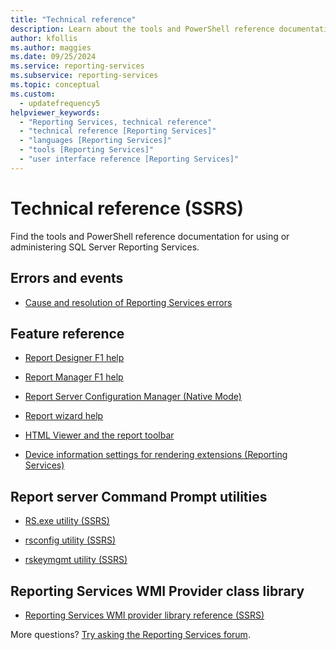 ```yaml
---
title: "Technical reference"
description: Learn about the tools and PowerShell reference documentation for using or administering SQL Server Reporting Services.
author: kfollis
ms.author: maggies
ms.date: 09/25/2024
ms.service: reporting-services
ms.subservice: reporting-services
ms.topic: conceptual
ms.custom:
  - updatefrequency5
helpviewer_keywords:
  - "Reporting Services, technical reference"
  - "technical reference [Reporting Services]"
  - "languages [Reporting Services]"
  - "tools [Reporting Services]"
  - "user interface reference [Reporting Services]"
---
```


# Technical reference (SSRS)

  Find the tools and PowerShell reference documentation for using or administering SQL Server Reporting Services.  
  
## Errors and events

- [Cause and resolution of Reporting Services errors](../reporting-services/troubleshooting/cause-and-resolution-of-reporting-services-errors.md)  
  
## Feature reference

- [Report Designer F1 help](../reporting-services/tools/report-designer-f1-help.md)  
  
- [Report Manager F1 help](./web-portal-ssrs-native-mode.md)  
  
- [Report Server Configuration Manager &#40;Native Mode&#41;](../reporting-services/install-windows/reporting-services-configuration-manager-native-mode.md)  
  
- [Report wizard help](/previous-versions/sql/sql-server-2016/ms186558(v=sql.130))  
  
- [HTML Viewer and the report toolbar](../reporting-services/html-viewer-and-the-report-toolbar.md)  
  
- [Device information settings for rendering extensions &#40;Reporting Services&#41;](../reporting-services/device-information-settings-for-rendering-extensions-reporting-services.md)  
  
## Report server Command Prompt utilities  

- [RS.exe utility &#40;SSRS&#41;](../reporting-services/tools/rs-exe-utility-ssrs.md)  
  
- [rsconfig utility &#40;SSRS&#41;](../reporting-services/tools/rsconfig-utility-ssrs.md)  
  
- [rskeymgmt utility &#40;SSRS&#41;](../reporting-services/tools/rskeymgmt-utility-ssrs.md)  
  
## Reporting Services WMI Provider class library

- [Reporting Services WMI provider library reference &#40;SSRS&#41;](../reporting-services/wmi-provider-library-reference/reporting-services-wmi-provider-library-reference-ssrs.md)  

More questions? [Try asking the Reporting Services forum](https://go.microsoft.com/fwlink/?LinkId=620231).
